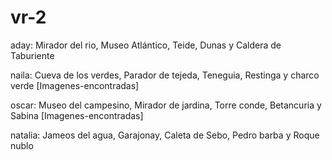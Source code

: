 # vr-2

aday: Mirador del rio, Museo Atlántico, Teide, Dunas y Caldera de Taburiente

naila: Cueva de los verdes, Parador de tejeda, Teneguia, Restinga y charco verde [Imagenes-encontradas]

oscar: Museo del campesino,  Mirador de jardina, Torre conde, Betancuria y Sabina [Imagenes-encontradas]

natalia: Jameos del agua, Garajonay, Caleta de Sebo, Pedro barba y Roque nublo

